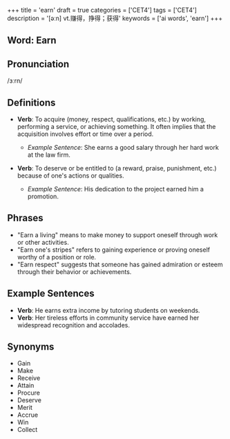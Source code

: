 +++
title = 'earn'
draft = true
categories = ['CET4']
tags = ['CET4']
description = '[əːn] vt.赚得，挣得；获得'
keywords = ['ai words', 'earn']
+++

## Word: Earn

## Pronunciation
/ɜːrn/

## Definitions
- **Verb**: To acquire (money, respect, qualifications, etc.) by working, performing a service, or achieving something. It often implies that the acquisition involves effort or time over a period.

  - _Example Sentence_: She earns a good salary through her hard work at the law firm.
  
- **Verb**: To deserve or be entitled to (a reward, praise, punishment, etc.) because of one's actions or qualities.

  - _Example Sentence_: His dedication to the project earned him a promotion.

## Phrases
- "Earn a living" means to make money to support oneself through work or other activities.
- "Earn one's stripes" refers to gaining experience or proving oneself worthy of a position or role.
- "Earn respect" suggests that someone has gained admiration or esteem through their behavior or achievements.

## Example Sentences
- **Verb**: He earns extra income by tutoring students on weekends.
- **Verb**: Her tireless efforts in community service have earned her widespread recognition and accolades.

## Synonyms
- Gain
- Make
- Receive
- Attain
- Procure
- Deserve
- Merit
- Accrue
- Win
- Collect
